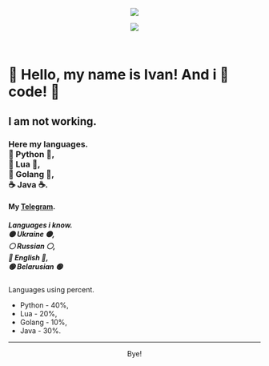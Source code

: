 <p align="center"><img src="https://github-readme-stats.vercel.app/api?username=xzripper&&show_icons=true&theme=radical"></p>
<p align="center"><img src="https://github-readme-stats.vercel.app/api/top-langs/?username=xzripper&langs_count=6"></p>
<br>
<h1>🌈 Hello, my name is Ivan! And i 💖 code! 🌈</h1>
<h2>I am not working.</h2>
<h3>Here my languages.
<br>
🐍 Python 🐍,
<br>
📜 Lua 📜,
<br>
🔵 Golang 🔵,
<br>
☕ Java ☕.
<br>
</h3>
<h4>My <a href='https://t.me/dieeid/'>Telegram</a>.</h4>
<h5>Languages i know.
<br>
🟡 Ukraine 🟡,
<br>
⚪ Russian ⚪,
<br>
🔴 English 🔴,
<br>
🟢 Belarusian 🟢
<br>
</h5>
<p>Languages using percent.</p>
<ul>
  <li>Python - 40%,</li>
  <li>Lua - 20%,</li>
  <li>Golang - 10%,</li>
  <li>Java - 30%.</li>
</ul>
<hr>
<p align="center">Bye!</p>

